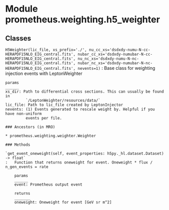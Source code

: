 Module prometheus.weighting.h5_weighter
=======================================

Classes
-------

`H5Weighter(lic_file, xs_prefix='./', nu_cc_xs='dsdxdy-numu-N-cc-HERAPDF15NLO_EIG_central.fits', nubar_cc_xs='dsdxdy-numubar-N-cc-HERAPDF15NLO_EIG_central.fits', nu_nc_xs='dsdxdy-numu-N-nc-HERAPDF15NLO_EIG_central.fits', nubar_nc_xs='dsdxdy-numubar-N-nc-HERAPDF15NLO_EIG_central.fits', nevents=1)`
:   Base class for weighting injection events with LeptonWeighter
    
    params
    ______
    xs_dir: Path to differential cross sections. This can usually be found in 
             `/LeptonWeighter/resources/data/`
    lic_file: Path to lic_file created by LeptonInjector
    nevents: (1) Events generated to rescale weight by. Helpful if you have non-uniform
             events per file.

    ### Ancestors (in MRO)

    * prometheus.weighting.weighter.Weighter

    ### Methods

    `get_event_oneweight(self, event_properties: h5py._hl.dataset.Dataset) ‑> float`
    :   Function that returns oneweight for event. Oneweight * flux / n_gen_events = rate
        
        params
        ______
        event: Prometheus output event
        
        returns
        _______
        oneweight: Oneweight for event [GeV sr m^2]